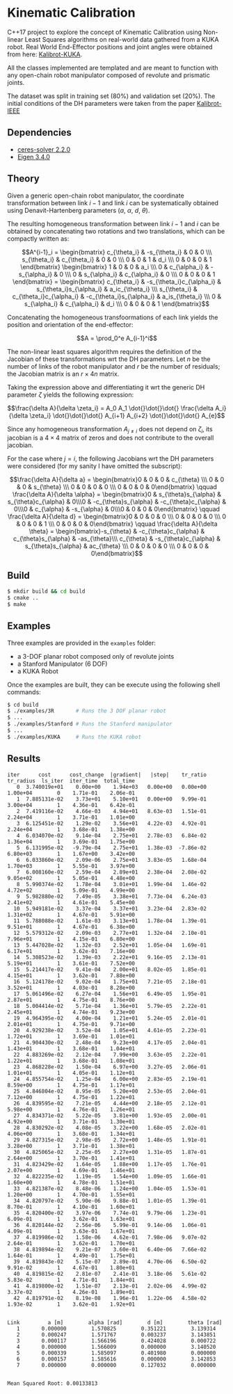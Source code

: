 # Kinematic Calibration

C++17 project to explore the concept of Kinematic Calibration using Non-linear Least Squares algorithms on real-world data gathered from a KUKA robot.
Real World End-Effector positions and joint angles were obtained from here: [Kalibrot-KUKA](https://github.com/cursi36/Kalibrot/tree/master/RealRobotsData/KUKA_IIWA_LBR14).

All the classes implemented are templated and are meant to function with any open-chain robot manipulator composed of revolute and prismatic joints.

The dataset was split in training set (80%) and validation set (20%). The initial conditions of the DH parameters were taken from the paper [Kalibrot-IEEE](https://ieeexplore.ieee.org/abstract/document/9635859)

## Dependencies
- [ceres-solver 2.2.0](https://github.com/ceres-solver/ceres-solver)
- [Eigen 3.4.0](https://gitlab.com/libeigen/eigen)

## Theory
Given a generic open-chain robot manipulator, the coordinate transformation between link $i-1$ and link $i$ can be systematically obtained using Denavit-Hartenberg parameters ($a$, $\alpha$, $d$, $\theta$).

The resulting homogeneous transformation between link $i-1$ and $i$ can be obtained by concatenating two rotations and two translations, which can be compactly written as:

$$A^{i-1}_i = 
\begin{bmatrix} c_{\theta_i} & -s_{\theta_i} & 0 & 0 \\\ s_{\theta_i} & c_{\theta_i} & 0 & 0 \\\ 0 & 0 & 1 & d_i \\\ 0 & 0 & 0 & 1 \end{bmatrix} 
\begin{bmatrix} 1 & 0 & 0 & a_i \\\ 0 & c_{\alpha_i} & -s_{\alpha_i} & 0 \\\ 0 & s_{\alpha_i} & c_{\alpha_i} & 0 \\\ 0 & 0 & 0 & 1 \end{bmatrix} = 
\begin{bmatrix} c_{\theta_i} & -s_{\theta_i}c_{\alpha_i} & s_{\theta_i}s_{\alpha_i} & a_ic_{\theta_i} \\\ s_{\theta_i} & c_{\theta_i}c_{\alpha_i} & -c_{\theta_i}s_{\alpha_i} & a_is_{\theta_i} \\\ 0 & s_{\alpha_i} & c_{\alpha_i} & d_i \\\ 0 & 0 & 0 & 1 \end{bmatrix}$$

Concatenating the homogeneous transfoormations of each link yields the position and orientation of the end-effector:

$$A = \prod_0^e A_{i-1}^i$$

The non-linear least squares algorithm requires the definition of the Jacobian of these transformations wrt the DH parameters. Let $n$ be the number of links of the robot manipulator and $r$ be the number of residuals; the Jacobian matrix is an $r \times 4n$ matrix.

Taking the expression above and differentiating it wrt the generic DH parameter $\zeta$ yields the following expression:

$$\frac{\delta A}{\delta \zeta_i} = A_0 A_1 \dot{}\dot{}\dot{} \frac{\delta A_i}{\delta \zeta_i} \dot{}\dot{}\dot{} A_{i+1} A_{i+2} \dot{}\dot{}\dot{} A_{e}$$

Since any homogeneous transformation $A_{j \ne i}$ does not depend on $\zeta_i$, its jacobian is a $4\times 4$ matrix of zeros and does not contribute to the overall jacobian.

For the case where $j = i$, the following Jacobians wrt the DH parameters were considered (for my sanity I have omitted the subscript):

$$\frac{\delta A}{\delta a} = \begin{bmatrix}0 & 0 & 0 & c_{\theta} \\\ 0 & 0 & 0 & s_{\theta} \\\ 0 & 0 & 0 & 0 \\\ 0 & 0 & 0 & 0\end{bmatrix}
\qquad
\frac{\delta A}{\delta \alpha} = \begin{bmatrix}0 & s_{\theta}s_{\alpha} & s_{\theta}c_{\alpha} & 0\\\0 & -c_{\theta}s_{\alpha} & -c_{\theta}c_{\alpha} & 0\\\0 & c_{\alpha} & -s_{\alpha} & 0\\\0 & 0 & 0 & 0\end{bmatrix}
\qquad
\frac{\delta A}{\delta d} = \begin{bmatrix}0 & 0 & 0 & 0 \\\ 0 & 0 & 0 & 0 \\\ 0 & 0 & 0 & 1 \\\ 0 & 0 & 0 & 0\end{bmatrix}
\qquad
\frac{\delta A}{\delta \theta} = \begin{bmatrix}-s_{\theta} & -c_{\theta}c_{\alpha} & c_{\theta}s_{\alpha} & -as_{\theta}\\\ c_{\theta} & -s_{\theta}c_{\alpha} & s_{\theta}s_{\alpha} & ac_{\theta} \\\ 0 & 0 & 0 & 0 \\\ 0 & 0 & 0 & 0\end{bmatrix}$$

## Build

```bash
$ mkdir build && cd build
$ cmake ..
$ make
```

## Examples

Three examples are provided in the `examples` folder:
- a 3-DOF planar robot composed only of revolute joints
- a Stanford Manipulator (6 DOF)
- a KUKA Robot

Once the examples are built, they can be execute using the following shell commands:
```bash
$ cd build
$ ./examples/3R       # Runs the 3 DOF planar robot
$ ...
$ ./examples/Stanford # Runs the Stanford manipulator
$ ...
$ ./examples/KUKA     # Runs the KUKA robot
```


## Results

```console
iter      cost      cost_change  |gradient|   |step|    tr_ratio  tr_radius  ls_iter  iter_time  total_time
   0  3.740019e+01    0.00e+00    1.94e+03   0.00e+00   0.00e+00  1.00e+04        0    1.71e-01    2.06e-01
   1  7.885131e-02    3.73e+01    5.10e+01   0.00e+00   9.99e-01  3.00e+04        1    4.36e-01    6.42e-01
   2  7.419116e-02    4.66e-03    4.94e+01   8.63e-03   1.51e-01  2.24e+04        1    3.71e-01    1.01e+00
   3  6.125451e-02    1.29e-02    3.56e+01   4.22e-03   4.92e-01  2.24e+04        1    3.68e-01    1.38e+00
   4  6.034070e-02    9.14e-04    2.75e+01   2.78e-03   6.84e-02  1.36e+04        1    3.69e-01    1.75e+00
   5  6.131995e-02   -9.79e-04    2.75e+01   1.38e-03  -7.86e-02  6.80e+03        1    1.67e+00    3.42e+00
   6  6.033860e-02    2.09e-06    2.75e+01   3.83e-05   1.68e-04  1.70e+03        1    5.55e-01    3.97e+00
   7  6.008160e-02    2.59e-04    2.89e+01   2.38e-04   2.08e-02  9.05e+02        1    5.05e-01    4.48e+00
   8  5.990374e-02    1.78e-04    3.01e+01   1.99e-04   1.46e-02  4.72e+02        1    5.09e-01    4.99e+00
   9  5.982880e-02    7.49e-05    3.38e+01   7.73e-04   6.24e-03  2.41e+02        1    4.61e-01    5.45e+00
  10  5.949181e-02    3.37e-04    3.37e+01   3.23e-04   2.83e-02  1.31e+02        1    4.67e-01    5.91e+00
  11  5.788088e-02    1.61e-03    3.13e+01   1.78e-04   1.39e-01  9.51e+01        1    4.67e-01    6.38e+00
  12  5.579312e-02    2.09e-03    2.77e+01   1.32e-04   2.10e-01  7.96e+01        1    4.15e-01    6.80e+00
  13  5.447028e-02    1.32e-03    2.52e+01   1.05e-04   1.69e-01  6.17e+01        1    3.62e-01    7.16e+00
  14  5.308523e-02    1.39e-03    2.22e+01   9.16e-05   2.13e-01  5.19e+01        1    3.61e-01    7.52e+00
  15  5.214417e-02    9.41e-04    2.00e+01   8.02e-05   1.85e-01  4.15e+01        1    3.62e-01    7.88e+00
  16  5.124178e-02    9.02e-04    1.75e+01   7.21e-05   2.18e-01  3.52e+01        1    4.03e-01    8.28e+00
  17  5.061496e-02    6.27e-04    1.56e+01   6.49e-05   1.95e-01  2.87e+01        1    4.75e-01    8.76e+00
  18  5.004414e-02    5.71e-04    1.36e+01   5.79e-05   2.22e-01  2.45e+01        1    4.74e-01    9.23e+00
  19  4.964395e-02    4.00e-04    1.21e+01   5.24e-05   2.01e-01  2.01e+01        1    4.75e-01    9.71e+00
  20  4.929238e-02    3.52e-04    1.05e+01   4.61e-05   2.23e-01  1.72e+01        1    3.69e-01    1.01e+01
  21  4.904430e-02    2.48e-04    9.23e+00   4.17e-05   2.04e-01  1.43e+01        1    3.68e-01    1.04e+01
  22  4.883269e-02    2.12e-04    7.99e+00   3.63e-05   2.22e-01  1.22e+01        1    3.68e-01    1.08e+01
  23  4.868228e-02    1.50e-04    6.97e+00   3.27e-05   2.06e-01  1.01e+01        1    4.05e-01    1.12e+01
  24  4.855754e-02    1.25e-04    6.00e+00   2.83e-05   2.19e-01  8.59e+00        1    4.75e-01    1.17e+01
  25  4.846804e-02    8.95e-05    5.20e+00   2.53e-05   2.04e-01  7.12e+00        1    4.75e-01    1.22e+01
  26  4.839595e-02    7.21e-05    4.44e+00   2.18e-05   2.12e-01  5.98e+00        1    4.76e-01    1.26e+01
  27  4.834371e-02    5.22e-05    3.81e+00   1.93e-05   2.00e-01  4.92e+00        1    3.71e-01    1.30e+01
  28  4.830292e-02    4.08e-05    3.22e+00   1.68e-05   2.02e-01  4.06e+00        1    3.68e-01    1.34e+01
  29  4.827315e-02    2.98e-05    2.72e+00   1.48e-05   1.91e-01  3.28e+00        1    3.71e-01    1.38e+01
  30  4.825065e-02    2.25e-05    2.27e+00   1.31e-05   1.87e-01  2.64e+00        1    3.70e-01    1.41e+01
  31  4.823429e-02    1.64e-05    1.88e+00   1.17e-05   1.76e-01  2.07e+00        1    4.69e-01    1.46e+01
  32  4.822235e-02    1.19e-05    1.54e+00   1.09e-05   1.66e-01  1.60e+00        1    4.78e-01    1.51e+01
  33  4.821387e-02    8.48e-06    1.24e+00   1.04e-05   1.53e-01  1.20e+00        1    4.70e-01    1.55e+01
  34  4.820797e-02    5.90e-06    9.88e-01   1.01e-05   1.39e-01  8.70e-01        1    4.10e-01    1.60e+01
  35  4.820400e-02    3.97e-06    7.74e-01   9.79e-06   1.23e-01  6.09e-01        1    3.62e-01    1.63e+01
  36  4.820144e-02    2.56e-06    5.99e-01   9.14e-06   1.06e-01  4.09e-01        1    3.63e-01    1.67e+01
  37  4.819986e-02    1.58e-06    4.62e-01   7.98e-06   9.07e-02  2.64e-01        1    3.62e-01    1.70e+01
  38  4.819894e-02    9.21e-07    3.60e-01   6.40e-06   7.66e-02  1.64e-01        1    4.49e-01    1.75e+01
  39  4.819843e-02    5.15e-07    2.89e-01   4.70e-06   6.50e-02  9.91e-02        1    4.67e-01    1.80e+01
  40  4.819815e-02    2.81e-07    2.41e-01   3.18e-06   5.61e-02  5.83e-02        1    4.71e-01    1.84e+01
  41  4.819800e-02    1.51e-07    2.13e-01   2.02e-06   4.99e-02  3.37e-02        1    4.26e-01    1.89e+01
  42  4.819791e-02    8.19e-08    1.96e-01   1.22e-06   4.58e-02  1.93e-02        1    3.62e-01    1.92e+01


Link         a [m]        alpha [rad]        d [m]        theta [rad]
   1       0.000000        1.570825        0.351221        3.139314
   2       0.000247        1.571767        0.003237        3.143851
   3       0.000117        1.566196        0.424028        0.000722
   4       0.000000        1.566009        0.000000        3.140520
   5       0.000339        1.585097        0.401980        0.000000
   6       0.000157        1.585616        0.000000        3.142853
   7       0.000000        0.000000        0.127032        0.000000


Mean Squared Root: 0.00133813
```

